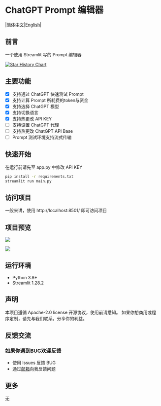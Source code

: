 # ChatGPT Prompt 编辑器

|[简体中文](https://github.com/HowardJoness/Prompt_editor/blob/main/README.md)|[English](https://github.com/HowardJoness/Prompt_editor/blob/main/README_English.md)|

## 前言
一个使用 Streamlit 写的 Prompt 编辑器

[![Star History Chart](https://api.star-history.com/svg?repos=HowardJoness/Prompt_editor&type=Date)](https://star-history.com/#HowardJoness/Prompt_editor&Date)

## 主要功能

 - [x] 支持通过 ChatGPT 快速测试 Prompt
 - [x] 支持计算 Prompt 所耗费的token与资金
 - [x] 支持选择 ChatGPT 模型
 - [x] 支持切换语言
 - [x] 支持热更改 API KEY
 - [ ] 支持设置 ChatGPT 代理
 - [ ] 支持热更改 ChatGPT API Base
 - [ ] Prompt 测试环境支持流式传输

## 快速开始

在运行前请先至 app.py 中修改 API KEY

```bash
pip install -r requirements.txt
streamlit run main.py
```

## 访问项目

一般来讲，使用 http://localhost:8501/ 即可访问项目

## 项目预览

![](https://blog.howardjones.cn/post-images/1707818491354.png)

![](https://blog.howardjones.cn/post-images/1707818496123.png)

## 运行环境
 - Python 3.8+
 - Streamlit 1.28.2

## 声明
本项目遵循 Apache-2.0 license 开源协议，使用前请悉知。 如果你想商用或程序定制，请先与我们联系，分享你的利益。

## 反馈交流
### 如果你遇到BUG欢迎反馈

 - 使用 Issues 反馈 BUG
 - 通过[邮箱](howardjones1919810@gmail.com)向我反馈问题

## 更多
无
